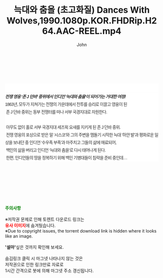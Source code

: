 ﻿---
layout: post
title:  "늑대와 춤을 (초고화질) Dances With Wolves,1990.1080p.KOR.FHDRip.H264.AAC-REEL.mp4"
author: John
categories: [ 영화 ]
tags: [  ]
image:  
description: "늑대와 춤을 (초고화질) Dances With Wolves,1990.1080p.KOR.FHDRip.H264.AAC-REEL.mp4 torrent 정보 공유"
toc: true
toc_sticky: true
---

<br>
<div class="view-img">
</div><div class="view-content" itemprop="description">
<p><br/></p><div class="title_area" style="margin:0px 0px 9px;padding:0px;list-style:none;font-size:12px;font-family:'나눔고딕', NanumGothic, '돋움', Dotum, Helvetica, 'AppleSDGothicNeo-Medium', AppleGothic, sans-serif;height:30px;float:none;background-color:rgb(255,255,255);"><h4 class="h_story" style="margin:5px 10px 0px 0px;padding:0px;list-style:none;font-size:12px;font-family:'돋움', sans-serif;height:18px;width:49px;background:url(&quot;https://ssl.pstatic.net/static/movie/2020/10/h_tx_sp5.png&quot;) no-repeat 0px -17px;float:left;"><strong class="blind" style="margin:0px;padding:0px;list-style:none;font-size:0px;font-family:inherit;color:inherit;width:1px;height:1px;line-height:0;">줄거리</strong></h4></div><h5 class="h_tx_story" style="margin:-7px 0px 1px;padding:0px;list-style:none;font-size:14px;font-family:'나눔고딕', NanumGothic, Helvetica, sans-serif;color:rgb(51,51,51);background-image:url(&quot;https://ssl.pstatic.net/static/movie/2014/01/blank.gif&quot;);letter-spacing:-1px;line-height:25px;background-color:rgb(255,255,255);">전쟁 영웅 '존 J 던바' 중위에서 인디언 '늑대와 춤을'이 되어가는 거대한 여정!</h5><p class="con_tx" style="margin-top:-1px;margin-bottom:-6px;list-style:none;font-size:14px;font-family:'나눔고딕', NanumGothic, '돋움', Dotum, Helvetica, 'AppleSDGothicNeo-Medium', AppleGothic, sans-serif;color:rgb(51,51,51);background-image:url(&quot;https://ssl.pstatic.net/static/movie/2014/01/blank.gif&quot;);letter-spacing:-1px;line-height:25px;background-color:rgb(255,255,255);">1863년, 모두가 지쳐가는 전쟁의 가운데에서 전투를 승리로 이끌고 영웅이 된<br style="list-style:none;font-size:12px;font-family:'돋움', sans-serif;color:rgb(0,0,0);"/> 존 J 던바 중위는 동부 전쟁터를 떠나 서부 국경지대로 자원한다.<br style="list-style:none;font-size:12px;font-family:'돋움', sans-serif;color:rgb(0,0,0);"/> <br style="list-style:none;font-size:12px;font-family:'돋움', sans-serif;color:rgb(0,0,0);"/> 아무도 없이 홀로 서부 국경지대 세즈윅 요새를 지키게 된 존 J 던바 중위.<br style="list-style:none;font-size:12px;font-family:'돋움', sans-serif;color:rgb(0,0,0);"/> 전쟁 영웅의 포상으로 받은 말 ‘시스코’와 그의 주변을 맴돌기 시작한 늑대 ‘하얀 발’과 평화로운 일상을 보내던 중 인디언 ‘수우족 부족’과 마주치고 그들의 삶에 매료되어,<br style="list-style:none;font-size:12px;font-family:'돋움', sans-serif;color:rgb(0,0,0);"/> 백인의 삶을 버리고 인디언 ‘늑대와 춤을’로 다시 태어나게 된다.<br style="list-style:none;font-size:12px;font-family:'돋움', sans-serif;color:rgb(0,0,0);"/> 한편, 인디언들의 땅을 정복하기 위해 백인 기병대들이 침략을 준비 중인데…</p> </div>
    
<br><br><br><br><br><br><br>
<p data-ke-size="size16"><b><span style="color: green;">주의사항</span></b><br /><br />※저작권 문제로 인해 토렌트 다운로드 링크는<br /><b><span style="color: red;">유사 이미지</span></b>에 숨겨뒀습니다.<br />※Due to copyright issues, the torrent download link is hidden where it looks like an image.<br /><br /><b>'설마'</b>싶은 것까지 확인해 보세요.<br /><br />숨김링크 클릭 시 마그넷 나타나지 않는 것은<br />저작권으로 인한 링크만료 자료로<br />1시간 간격으로 봇에 의해 마그넷 주소 갱신됩니다.</p>

